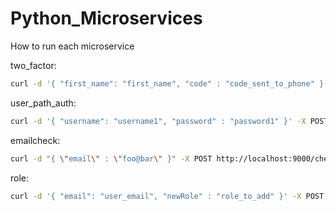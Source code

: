 # Python_Microservices

How to run each microservice

two_factor:
```bash
curl -d '{ "first_name": "first_name", "code" : "code_sent_to_phone" }' -X POST http://localhost:9003/authorize -H "Content-type: application/json"
```

user_path_auth:
```bash
curl -d '{ "username": "username1", "password" : "password1" }' -X POST http://localhost:9001/verify -H "Content-type: application/json"
```

emailcheck:
```bash
curl -d "{ \"email\" : \"foo@bar\" }" -X POST http://localhost:9000/check
```

role:
```bash
curl -d '{ "email": "user_email", "newRole" : "role_to_add" }' -X POST http://localhost:9002/addrole -H "Content-type: application/json"
```




